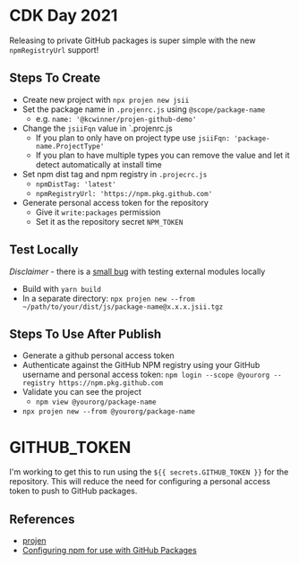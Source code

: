 # CDK Day 2021

Releasing to private GitHub packages is super simple with the new `npmRegistryUrl` support!

## Steps To Create

* Create new project with `npx projen new jsii`
* Set the package name in `.projenrc.js` using `@scope/package-name`
  * e.g. `name: '@kcwinner/projen-github-demo'`
* Change the `jsiiFqn` value in `.projenrc.js
  * If you plan to only have on project type use `jsiiFqn: 'package-name.ProjectType'`
  * If you plan to have multiple types you can remove the value and let it detect automatically at install time
* Set npm dist tag and npm registry in `.projecrc.js`
  * `npmDistTag: 'latest'`
  * `npmRegistryUrl: 'https://npm.pkg.github.com'`
* Generate personal access token for the repository
  * Give it `write:packages` permission
  * Set it as the repository secret `NPM_TOKEN`

## Test Locally

*Disclaimer* - there is a [small bug](https://github.com/projen/projen/issues/597) with testing external modules locally

* Build with `yarn build`
* In a separate directory: `npx projen new --from ~/path/to/your/dist/js/package-name@x.x.x.jsii.tgz`

## Steps To Use After Publish

* Generate a github personal access token
* Authenticate against the GitHub NPM registry using your GitHub username and personal access token:
  `npm login --scope @yourorg --registry https://npm.pkg.github.com`
* Validate you can see the project
  * `npm view @yourorg/package-name`
* `npx projen new --from @yourorg/package-name`

# GITHUB_TOKEN

I'm working to get this to run using the `${{ secrets.GITHUB_TOKEN }}` for the repository. This will reduce the need for configuring a personal access token to push to GitHub packages.

## References

* [projen](https://github.com/projen/projen)
* [Configuring npm for use with GitHub Packages](https://docs.github.com/en/packages/guides/configuring-npm-for-use-with-github-packages)